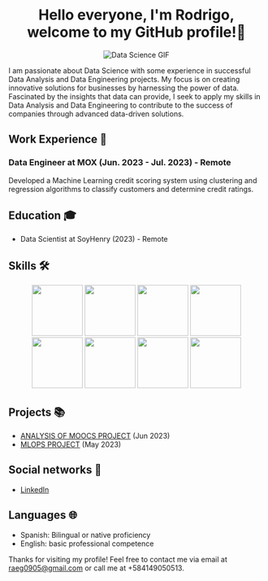 <div align="center">

# Hello everyone, I'm Rodrigo, welcome to my GitHub profile!👋

</div>

<div align="center">

![Data Science GIF](https://media.giphy.com/media/GMp6XOxRv6FnBFjTdZ/giphy.gif)

</div>

I am passionate about Data Science with some experience in successful Data Analysis and Data Engineering projects. My focus is on creating innovative solutions for businesses by harnessing the power of data. Fascinated by the insights that data can provide, I seek to apply my skills in Data Analysis and Data Engineering to contribute to the success of companies through advanced data-driven solutions.

## Work Experience 🚀

### Data Engineer at MOX (Jun. 2023 - Jul. 2023) - Remote

Developed a Machine Learning credit scoring system using clustering and regression algorithms to classify customers and determine credit ratings.

## Education 🎓

- Data Scientist at SoyHenry (2023) - Remote


## Skills 🛠️


<p align="center">
  <img src="https://drive.google.com/uc?export=view&id=1wLjqGXWKzhhfDAZcEhYQV9u4f1ZTuC7O" width="100" height="100">
  <img src="https://drive.google.com/uc?export=view&id=1zyxvWrXyAoaYn2_N2EPQtXpxFXsH9Ye2" width="100" height="100">
  <img src="https://drive.google.com/uc?export=view&id=1dswuIZ3xc5B5n7vwiqD9Q8n173lwN-kN" width="100" height="100">
  <img src="https://drive.google.com/uc?export=view&id=1x5_ZJYX0pmOvqvHMCc9dP7zEZRsayXWr" width="100" height="100">
  <img src="https://drive.google.com/uc?export=view&id=1D6bBNO1sYLyXkmKGaaBQLQpnv7hlXsKg" width="100" height="100">
  <img src="https://drive.google.com/uc?export=view&id=1YzJaIyLZ0w9_DXCLLoYPjYigy0YJIJRd" width="100" height="100">
  <img src="https://drive.google.com/uc?export=view&id=174kg92cH-1aiyCA3p1bS-cAcztKs9ctA" width="100" height="100">
  <img src="https://drive.google.com/uc?export=view&id=1OUYf8Ntr6gJQThtY_VI1MDISdIcIa4em" width="100" height="100">


## Projects 📚

- [ANALYSIS OF MOOCS PROJECT](https://github.com/DauntLessTKD/Data_Analyst_Individual_Project_2) (Jun 2023)
- [MLOPS PROJECT](https://github.com/DauntLessTKD/Movies-Recomendation-ML-Project) (May 2023)

## Social networks 🔗

- [LinkedIn](https://www.linkedin.com/in/rodrigo-escalona-7578a4233/)



## Languages 🌐

- Spanish: Bilingual or native proficiency
- English: basic professional competence



Thanks for visiting my profile! Feel free to contact me via email at raeg0905@gmail.com or call me at +584149050513.
